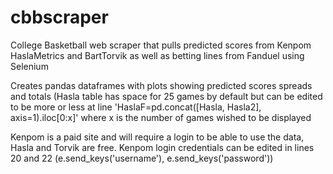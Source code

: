 # cbbscraper
College Basketball web scraper that pulls predicted scores from Kenpom HaslaMetrics and BartTorvik as well as betting lines from Fanduel using Selenium


Creates pandas dataframes with plots showing predicted scores spreads and totals (Hasla table has space for 25 games by default but can be edited to be more or less at line 'HaslaF=pd.concat([Hasla, Hasla2], axis=1).iloc[0:x]' where x is the number of games wished to be displayed


Kenpom is a paid site and will require a login to be able to use the data, Hasla and Torvik are free. Kenpom login credentials can be edited in lines 20 and 22 (e.send_keys('username'), e.send_keys('password'))
